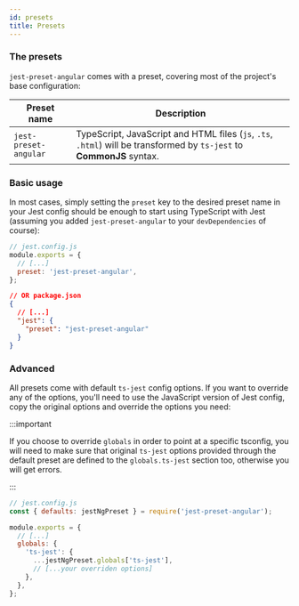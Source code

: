 ```yaml
---
id: presets
title: Presets
---
```


### The presets

`jest-preset-angular` comes with a preset, covering most of the project's base configuration:

| Preset name           | Description                                                                                                           |
| --------------------- | --------------------------------------------------------------------------------------------------------------------- |
| `jest-preset-angular` | TypeScript, JavaScript and HTML files (`js`, `.ts`, `.html`) will be transformed by `ts-jest` to **CommonJS** syntax. |

### Basic usage

In most cases, simply setting the `preset` key to the desired preset name in your Jest config should be enough to start
using TypeScript with Jest (assuming you added `jest-preset-angular` to your `devDependencies` of course):

```js
// jest.config.js
module.exports = {
  // [...]
  preset: 'jest-preset-angular',
};
```

```json
// OR package.json
{
  // [...]
  "jest": {
    "preset": "jest-preset-angular"
  }
}
```

### Advanced

All presets come with default `ts-jest` config options.
If you want to override any of the options, you'll need to use the JavaScript version of Jest config,
copy the original options and override the options you need:

:::important

If you choose to override `globals` in order to point at a specific tsconfig, you will need to make sure that original `ts-jest`
options provided through the default preset are defined to the `globals.ts-jest` section too, otherwise you will get
errors.

:::

```js
// jest.config.js
const { defaults: jestNgPreset } = require('jest-preset-angular');

module.exports = {
  // [...]
  globals: {
    'ts-jest': {
      ...jestNgPreset.globals['ts-jest'],
      // [...your overriden options]
    },
  },
};
```

